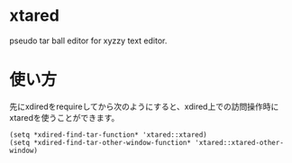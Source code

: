 # xtared
pseudo tar ball editor for xyzzy text editor.

# 使い方
先にxdiredをrequireしてから次のようにすると、xdired上での訪問操作時にxtaredを使うことができます。

    (setq *xdired-find-tar-function* 'xtared::xtared)
    (setq *xdired-find-tar-other-window-function* 'xtared::xtared-other-window)

